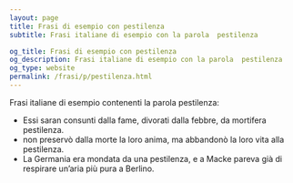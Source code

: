 ```yaml
---
layout: page
title: Frasi di esempio con pestilenza 
subtitle: Frasi italiane di esempio con la parola  pestilenza

og_title: Frasi di esempio con pestilenza 
og_description: Frasi italiane di esempio con la parola  pestilenza
og_type: website
permalink: /frasi/p/pestilenza.html
---
```


Frasi italiane di esempio contenenti la parola pestilenza:


- Essi saran consunti dalla fame, divorati dalla febbre, da mortifera pestilenza.
- non preservò dalla morte la loro anima, ma abbandonò la loro vita alla pestilenza.
- La Germania era mondata da una pestilenza, e a Macke pareva già di respirare un’aria più pura a Berlino.
